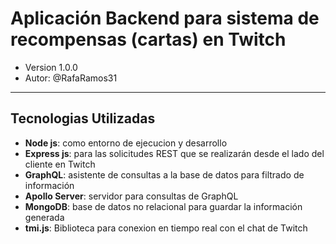 # Aplicación Backend para sistema de recompensas (cartas) en Twitch

* Version 1.0.0
* Autor: @RafaRamos31
---
## Tecnologias Utilizadas
* **Node js**: como entorno de ejecucion y desarrollo
* **Express js**: para las solicitudes REST que se realizarán desde el lado del cliente en Twitch
* **GraphQL**: asistente de consultas a la base de datos para filtrado de información
* **Apollo Server**: servidor para consultas de GraphQL
* **MongoDB**: base de datos no relacional para guardar la información generada
* **tmi.js**: Biblioteca para conexion en tiempo real con el chat de Twitch
